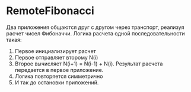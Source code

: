 # RemoteFibonacci

Два приложения общаются друг с другом через транспорт, реализуя расчет чисел Фибоначчи.
Логика расчета одной последовательности такая:
1. Первое инициализирует расчет
2. Первое отправляет второму N(i)
3. Второе вычисляет N(i+1) = N(i-1) + N(i). Результат расчета передается в первое приложение.
4. Логика повторяется симметрично
5. И так до остановки приложений.
